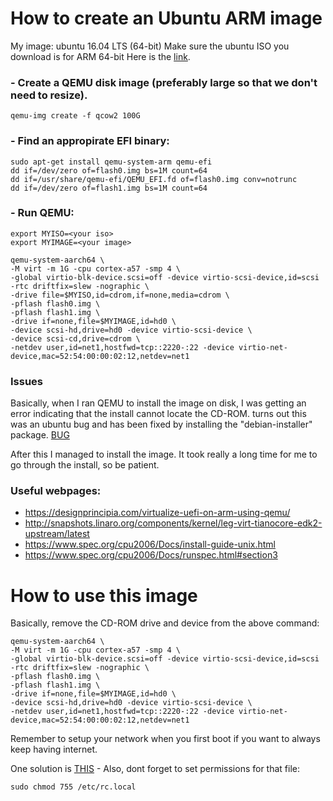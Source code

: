 
# How to create an Ubuntu ARM image

My image: ubuntu 16.04 LTS (64-bit)
Make sure the ubuntu ISO you download is for ARM 64-bit
Here is the [link](https://cdimage.ubuntu.com/releases/16.04/release/ubuntu-16.04.4-server-arm64.iso).

### - Create a QEMU disk image (preferably large so that we don't need to resize).
```
qemu-img create -f qcow2 100G
```

### - Find an appropirate EFI binary:
```
sudo apt-get install qemu-system-arm qemu-efi
dd if=/dev/zero of=flash0.img bs=1M count=64
dd if=/usr/share/qemu-efi/QEMU_EFI.fd of=flash0.img conv=notrunc
dd if=/dev/zero of=flash1.img bs=1M count=64
```

### - Run QEMU:
```
export MYISO=<your iso>
export MYIMAGE=<your image>

qemu-system-aarch64 \
-M virt -m 1G -cpu cortex-a57 -smp 4 \
-global virtio-blk-device.scsi=off -device virtio-scsi-device,id=scsi -rtc driftfix=slew -nographic \
-drive file=$MYISO,id=cdrom,if=none,media=cdrom \
-pflash flash0.img \
-pflash flash1.img \
-drive if=none,file=$MYIMAGE,id=hd0 \
-device scsi-hd,drive=hd0 -device virtio-scsi-device \
-device scsi-cd,drive=cdrom \
-netdev user,id=net1,hostfwd=tcp::2220-:22 -device virtio-net-device,mac=52:54:00:00:02:12,netdev=net1
```

### Issues
Basically, when I ran QEMU to install the image on disk, I was getting an error indicating that the install cannot locate the CD-ROM. turns out this was an ubuntu bug and has been fixed by installing the "debian-installer" package.
[BUG](https://bugs.launchpad.net/ubuntu/+source/debian-installer/+bug/1605407)

After this I managed to install the image. It took really a long time for me to go through the install, so be patient.

### Useful webpages:
- https://designprincipia.com/virtualize-uefi-on-arm-using-qemu/
- http://snapshots.linaro.org/components/kernel/leg-virt-tianocore-edk2-upstream/latest
- https://www.spec.org/cpu2006/Docs/install-guide-unix.html
- https://www.spec.org/cpu2006/Docs/runspec.html#section3


# How to use this image

Basically, remove the CD-ROM drive and device from the above command:


```
qemu-system-aarch64 \
-M virt -m 1G -cpu cortex-a57 -smp 4 \
-global virtio-blk-device.scsi=off -device virtio-scsi-device,id=scsi -rtc driftfix=slew -nographic \
-pflash flash0.img \
-pflash flash1.img \
-drive if=none,file=$MYIMAGE,id=hd0 \
-device scsi-hd,drive=hd0 -device virtio-scsi-device \
-netdev user,id=net1,hostfwd=tcp::2220-:22 -device virtio-net-device,mac=52:54:00:00:02:12,netdev=net1
```


Remember to setup your network when you first boot if you want to always keep having internet.

One solution is [THIS](https://askubuntu.com/questions/193074/have-to-run-sudo-dhclient-eth0-automatically-every-boot) - Also, dont forget to set permissions for that file:
```
sudo chmod 755 /etc/rc.local
```


